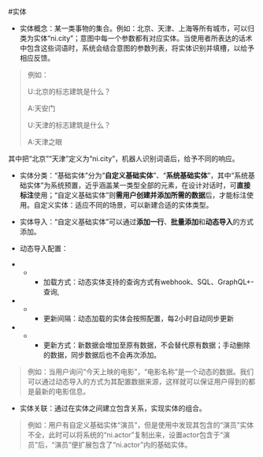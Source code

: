 #实体



- 实体概念：某一类事物的集合。例如：北京、天津、上海等所有城市，可以归类为实体“ni.city”；意图中每一个参数都有对应实体。当使用者所表达的话术中包含这些词语时，系统会结合意图的参数列表，将实体识别并填槽，以给予相应反馈。

> 例如：
>
> U:北京的标志建筑是什么？
>
> A:天安门
>
> U:天津的标志建筑是什么？
>
> A:天津之眼

其中把“北京”“天津”定义为“ni.city”，机器人识别词语后，给予不同的响应。



- 实体分类：“基础实体”分为“**自定义基础实体**”、“**系统基础实体**”，其中“系统基础实体”为系统预置，近乎涵盖某一类型全部的元素，在设计对话时，可**直接标注**使用；“自定义基础实体”则**需用户创建并添加所需的数据**后，才能标注使用。自定义实体：适应不同的场景，可以新建合适的实体类型。



- 实体导入：“自定义基础实体”可以通过**添加一行**、**批量添加**和**动态导入**的方式添加。

- 动态导入配置：

- - - 加载方式：动态实体支持的查询方式有webhook、SQL、GraphQL+-查询,

- - - 更新间隔：动态加载的实体会按照配置，每2小时自动同步更新

- - - 更新方式：新数据会增加至原有数据，不会替代原有数据；手动删除的数据，同步数据后也不会再次添加。

> 例如：当用户询问“今天上映的电影”，“电影名称”是一个动态的数据。我们可以通过动态导入的方式为其配置数据来源，这样就可以保证用户得到的都是最新的电影信息。

- 实体关联：通过在实体之间建立包含关系，实现实体的组合。

> 例如：用户有自定义基础实体“演员”，但是使用中发现其包含的“演员”实体不全，此时可以将系统的“ni.actor”复制出来，设置actor包含于“演员”后，“演员”便扩展包含了“ni.actor”内的基础实体。